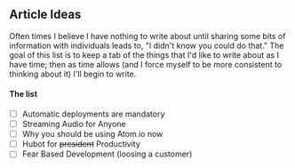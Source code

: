 ## Article Ideas

Often times I believe I have nothing to write about until sharing some bits of information with individuals leads to, "I didn't know you could do that." The goal of this list is to keep a tab of the things that I'd like to write about as I have time; then as time allows (and I force myself to be more consistent to thinking about it) I'll begin to write.

#### The list

- [ ] Automatic deployments are mandatory
- [ ] Streaming Audio for Anyone
- [ ] Why you should be using Atom.io now
- [ ] Hubot for ~~president~~ Productivity
- [ ] Fear Based Development (loosing a customer)
